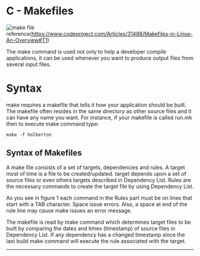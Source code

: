 # C - Makefiles

![make file](https://www.codeproject.com/KB/cpp/makefiles_linux/lnxmk_01.jpg)
reference(https://www.codeproject.com/Articles/31488/Makefiles-in-Linux-An-Overview#T1)


 The make command is used not only to help a developer compile applications, it can be used whenever you want to produce output files from several input files.

# Syntax

make requires a makefile that tells it how your application should be built. The makefile often resides in the same directory as other source files and it can have any name you want. For instance, if your makefile is called run.mk then to execute make command type:

    make -f holberton

## Syntax of Makefiles

A make file consists of a set of targets, dependencies and rules. A target most of time is a file to be created/updated. target depends upon a set of source files or even others targets described in Dependency List. Rules are the necessary commands to create the target file by using Dependency List.

As you see in figure 1 each command in the Rules part must be on lines that start with a TAB character. Space issue errors. Also, a space at end of the rule line may cause make issues an error message.

The makefile is read by make command which determines target files to be built by comparing the dates and times (timestamp) of source files in Dependency List. If any dependency has a changed timestamp since the last build make command will execute the rule associated with the target.

-----
